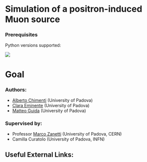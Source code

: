 # Simulation of a positron-induced Muon source

### Prerequisites
Python versions supported:

[![](https://img.shields.io/badge/python-3.7-blue.svg)](https://badge.fury.io/py/root_pandas)


# Goal


### Authors:

- [Alberto Chimenti](https://github.com/albchim) (University of Padova)
- [Clara Eminente](https://github.com/ceminente) (University of Padova)
- [Matteo Guida](https://github.com/matteoguida) (University of Padova)

### Supervised by:

- Professor [Marco Zanetti](https://github.com/mzanetti79) (University of Padova, CERN)
- Camilla Curatolo (University of Padova, INFN)

## Useful External Links:

